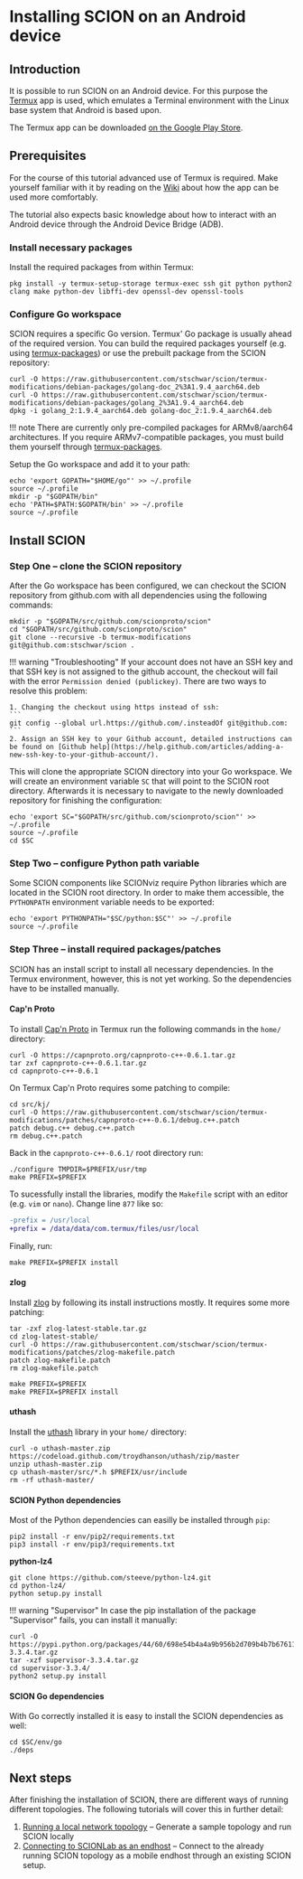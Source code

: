 # Installing SCION on an Android device

## Introduction
It is possible to run SCION on an Android device. For this purpose the [Termux](https://github.com/termux/termux-app) app is used, which emulates a Terminal environment with the Linux base system that Android is based upon.

The Termux app can be downloaded [on the Google Play Store](https://play.google.com/store/apps/details?id=com.termux).

## Prerequisites

For the course of this tutorial advanced use of Termux is required. Make yourself familiar with it by reading on the [Wiki](https://wiki.termux.com/wiki/Main_Page) about how the app can be used more comfortably.

The tutorial also expects basic knowledge about how to interact with an Android device through the Android Device Bridge (ADB).

### Install necessary packages

Install the required packages from within Termux:

```shell
pkg install -y termux-setup-storage termux-exec ssh git python python2 clang make python-dev libffi-dev openssl-dev openssl-tools
```

### Configure Go workspace

SCION requires a specific Go version. Termux' Go package is usually ahead of the required version. You can build the required packages yourself (e.g. using [termux-packages](https://github.com/termux/termux-packages)) or use the prebuilt package from the SCION repository:

```shell
curl -O https://raw.githubusercontent.com/stschwar/scion/termux-modifications/debian-packages/golang-doc_2%3A1.9.4_aarch64.deb
curl -O https://raw.githubusercontent.com/stschwar/scion/termux-modifications/debian-packages/golang_2%3A1.9.4_aarch64.deb
dpkg -i golang_2:1.9.4_aarch64.deb golang-doc_2:1.9.4_aarch64.deb
```
!!! note
    There are currently only pre-compiled packages for ARMv8/aarch64 architectures. If you require ARMv7-compatible packages, you must build them yourself through [termux-packages](https://github.com/termux/termux-packages).

Setup the Go workspace and add it to your path:

```shell
echo 'export GOPATH="$HOME/go"' >> ~/.profile
source ~/.profile
mkdir -p "$GOPATH/bin"
echo 'PATH=$PATH:$GOPATH/bin' >> ~/.profile
source ~/.profile
```

## Install SCION

### Step One &ndash; clone the SCION repository

After the Go workspace has been configured, we can checkout the SCION repository from github.com with all dependencies using the following commands:

```shell
mkdir -p "$GOPATH/src/github.com/scionproto/scion"
cd "$GOPATH/src/github.com/scionproto/scion"
git clone --recursive -b termux-modifications git@github.com:stschwar/scion .
```

!!! warning "Troubleshooting"
    If your account does not have an SSH key and that SSH key is not assigned to the github account, the checkout will fail with the error `Permission denied (publickey)`. There are two ways to resolve this problem:

    1. Changing the checkout using https instead of ssh:
    ```
    git config --global url.https://github.com/.insteadOf git@github.com:
    ```
    2. Assign an SSH key to your Github account, detailed instructions can be found on [Github help](https://help.github.com/articles/adding-a-new-ssh-key-to-your-github-account/).

This will clone the appropriate SCION directory into your Go workspace. We will create an environment variable `SC` that will point to the SCION root directory. Afterwards it is necessary to navigate to the newly downloaded repository for finishing the configuration:

```shell
echo 'export SC="$GOPATH/src/github.com/scionproto/scion"' >> ~/.profile
source ~/.profile
cd $SC
```

### Step Two &ndash; configure Python path variable

Some SCION components like SCIONviz require Python libraries which are located in the SCION root directory. In order to make them accessible, the `PYTHONPATH` environment variable needs to be exported:

```shell
echo 'export PYTHONPATH="$SC/python:$SC"' >> ~/.profile
source ~/.profile
```

### Step Three &ndash; install required packages/patches

SCION has an install script to install all necessary dependencies. In the Termux environment, however, this is not yet working. So the dependencies have to be installed manually.

#### Cap'n Proto

To install [Cap'n Proto](https://capnproto.org/) in Termux run the following commands in the `home/` directory:

```shell
curl -O https://capnproto.org/capnproto-c++-0.6.1.tar.gz
tar zxf capnproto-c++-0.6.1.tar.gz
cd capnproto-c++-0.6.1
```
On Termux Cap'n Proto requires some patching to compile:
```shell
cd src/kj/
curl -O https://raw.githubusercontent.com/stschwar/scion/termux-modifications/patches/capnproto-c++-0.6.1/debug.c++.patch
patch debug.c++ debug.c++.patch
rm debug.c++.patch
```

Back in the `capnproto-c++-0.6.1/` root directory run:
```shell
./configure TMPDIR=$PREFIX/usr/tmp
make PREFIX=$PREFIX
```
To sucessfully install the libraries, modify the `Makefile` script with an editor (e.g. `vim` or `nano`).
Change line `877` like so:
```diff
-prefix = /usr/local
+prefix = /data/data/com.termux/files/usr/local
```
Finally, run:
```shell
make PREFIX=$PREFIX install
```

#### zlog

Install [zlog](https://github.com/HardySimpson/zlog) by following its install instructions mostly. It requires some more patching:

```shell
tar -zxf zlog-latest-stable.tar.gz
cd zlog-latest-stable/
curl -O https://raw.githubusercontent.com/stschwar/scion/termux-modifications/patches/zlog-makefile.patch
patch zlog-makefile.patch
rm zlog-makefile.patch

make PREFIX=$PREFIX
make PREFIX=$PREFIX install
```

#### uthash

Install the [uthash](https://troydhanson.github.io/uthash/) library in your `home/` directory:
```shell
curl -o uthash-master.zip https://codeload.github.com/troydhanson/uthash/zip/master
unzip uthash-master.zip
cp uthash-master/src/*.h $PREFIX/usr/include
rm -rf uthash-master/
```

#### SCION Python dependencies

Most of the Python dependencies can easilly be installed through `pip`:
```shell
pip2 install -r env/pip2/requirements.txt
pip3 install -r env/pip3/requirements.txt
```
**python-lz4**
```shell
git clone https://github.com/steeve/python-lz4.git
cd python-lz4/
python setup.py install
```
!!! warning "Supervisor"
    In case the pip installation of the package "Supervisor" fails, you can install it manually:

```shell
curl -O https://pypi.python.org/packages/44/60/698e54b4a4a9b956b2d709b4b7b676119c833d811d53ee2500f1b5e96dc3/supervisor-3.3.4.tar.gz
tar -xzf supervisor-3.3.4.tar.gz
cd supervisor-3.3.4/
python2 setup.py install
```

#### SCION Go dependencies

With Go correctly installed it is easy to install the SCION dependencies as well:

```shell
cd $SC/env/go
./deps
```

## Next steps

After finishing the installation of SCION, there are different ways of running different topologies. The following tutorials will cover this in further detail:

1. [Running a local network topology](/general_scion_configuration/local_top/) &ndash; Generate a sample topology and run SCION locally
1. [Connecting to SCIONLab as an endhost](/general_scion_configuration/setup_endhost/) &ndash; Connect to the already running SCION topology as a mobile endhost through an existing SCION setup.